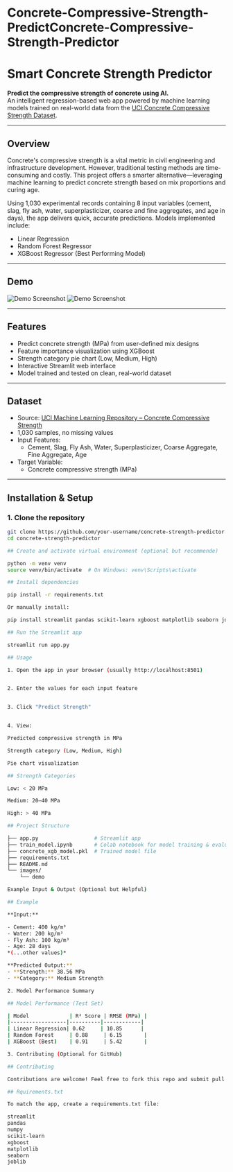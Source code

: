 # Concrete-Compressive-Strength-PredictConcrete-Compressive-Strength-Predictor
# Smart Concrete Strength Predictor

**Predict the compressive strength of concrete using AI.**  
An intelligent regression-based web app powered by machine learning models trained on real-world data from the [UCI Concrete Compressive Strength Dataset](https://archive.ics.uci.edu/dataset/165/concrete+compressive+strength).

---

## Overview

Concrete's compressive strength is a vital metric in civil engineering and infrastructure development. However, traditional testing methods are time-consuming and costly. This project offers a smarter alternative—leveraging machine learning to predict concrete strength based on mix proportions and curing age.

Using 1,030 experimental records containing 8 input variables (cement, slag, fly ash, water, superplasticizer, coarse and fine aggregates, and age in days), the app delivers quick, accurate predictions. Models implemented include:

- Linear Regression  
- Random Forest Regressor  
- XGBoost Regressor (Best Performing Model)

---

## Demo

![Demo Screenshot](demo1.jpg)
![Demo Screenshot](demo.jpg)

---

## Features

- Predict concrete strength (MPa) from user-defined mix designs
- Feature importance visualization using XGBoost
- Strength category pie chart (Low, Medium, High)
- Interactive Streamlit web interface
- Model trained and tested on clean, real-world dataset

---

## Dataset

- Source: [UCI Machine Learning Repository – Concrete Compressive Strength](https://archive.ics.uci.edu/dataset/165/concrete+compressive+strength)
- 1,030 samples, no missing values
- Input Features:
  - Cement, Slag, Fly Ash, Water, Superplasticizer, Coarse Aggregate, Fine Aggregate, Age
- Target Variable:
  - Concrete compressive strength (MPa)

---

## Installation & Setup

### 1. Clone the repository

```bash
git clone https://github.com/your-username/concrete-strength-predictor.git
cd concrete-strength-predictor

## Create and activate virtual environment (optional but recommende)

python -m venv venv
source venv/bin/activate  # On Windows: venv\Scripts\activate

## Install dependencies

pip install -r requirements.txt

Or manually install:

pip install streamlit pandas scikit-learn xgboost matplotlib seaborn joblib

## Run the Streamlit app

streamlit run app.py

## Usage

1. Open the app in your browser (usually http://localhost:8501)


2. Enter the values for each input feature


3. Click "Predict Strength"


4. View:

Predicted compressive strength in MPa

Strength category (Low, Medium, High)

Pie chart visualization

## Strength Categories

Low: < 20 MPa

Medium: 20–40 MPa

High: > 40 MPa

## Project Structure

├── app.py                  # Streamlit app
├── train_model.ipynb       # Colab notebook for model training & evaluation
├── concrete_xgb_model.pkl  # Trained model file
├── requirements.txt
├── README.md
└── images/
    └── demo

Example Input & Output (Optional but Helpful)

## Example

**Input:**

- Cement: 400 kg/m³  
- Water: 200 kg/m³  
- Fly Ash: 100 kg/m³  
- Age: 28 days  
*(...other values)*

**Predicted Output:**  
- **Strength:** 38.56 MPa  
- **Category:** Medium Strength

2. Model Performance Summary

## Model Performance (Test Set)

| Model             | R² Score | RMSE (MPa) |
|------------------|----------|------------|
| Linear Regression| 0.62     | 10.85      |
| Random Forest     | 0.88     | 6.15       |
| XGBoost (Best)    | 0.91     | 5.42       |

3. Contributing (Optional for GitHub)

## Contributing

Contributions are welcome! Feel free to fork this repo and submit pull requests. For major changes, please open an issue first to discuss what you’d like to improve.

## Rquirements.txt

To match the app, create a requirements.txt file:

streamlit
pandas
numpy
scikit-learn
xgboost
matplotlib
seaborn
joblib
